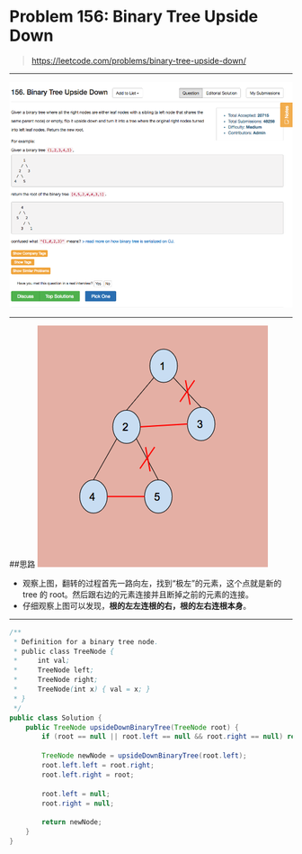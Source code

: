# Problem 156: Binary Tree Upside Down

> https://leetcode.com/problems/binary-tree-upside-down/

------
![](/assets/treeUpsideDown.png)

-----
##思路
![](/assets/upsideGraph.png)
* 观察上图，翻转的过程首先一路向左，找到“极左”的元素，这个点就是新的 tree 的 root。然后跟右边的元素连接并且断掉之前的元素的连接。
* 仔细观察上图可以发现，**根的左左连根的右，根的左右连根本身**。

------

```java
/**
 * Definition for a binary tree node.
 * public class TreeNode {
 *     int val;
 *     TreeNode left;
 *     TreeNode right;
 *     TreeNode(int x) { val = x; }
 * }
 */
public class Solution {
    public TreeNode upsideDownBinaryTree(TreeNode root) {
        if (root == null || root.left == null && root.right == null) return root;
        
        TreeNode newNode = upsideDownBinaryTree(root.left);
        root.left.left = root.right;
        root.left.right = root;
        
        root.left = null;
        root.right = null;
        
        return newNode;
    }
}
```

